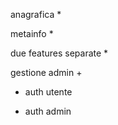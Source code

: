 


anagrafica *

metainfo *

due features separate *

gestione admin +


* auth utente
+ auth admin
